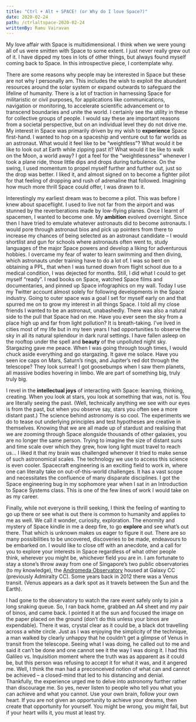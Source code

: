 ```yaml
---
title: "Ctrl + Alt + SPACE! (or Why do I love Space?)"
date: 2020-02-24
path: /ctrlaltspace-2020-02-24
writtenBy: Ramu Vairavan
---
```


My love affair with Space is multidimensional. I think when we were young all of us were smitten
with Space to some extent. I just never really grew out of it. I have dipped my toes in lots of other
things, but always found myself coming back to Space. In this introspective piece, I contemplate
why.

There are some reasons why people may be interested in Space but these are not why I personally
am. This includes the wish to exploit the abundant resources around the solar system or expand
outwards to safeguard the lifeline of humanity. There is a lot of traction in harnessing Space for
militaristic or civil purposes, for applications like communications, navigation or monitoring, to
accelerate scientific advancement or to transcend boundaries and unite the world. I certainly see the
utility in these for collective groups of people. I would say these are important reasons from a
societal perspective, but on an individual level they do not drive me.
My interest in Space was primarily driven by my wish to **experience** Space first-hand. I wanted to
hop on a spaceship and venture out to far worlds as an astronaut. What would it feel like to be
“weightless”? What would it be like to look out at Earth while zipping past it? What would it be like
to walk on the Moon, a world away? I got a feel for the “weightlessness” whenever I took a plane
ride, those little dips and drops during turbulence. On the swing, I used momentum to propel myself
further and further out, just so the drop was better. I liked it, and almost signed on to become a
fighter pilot for that feeling of dropping and rush of adrenaline that followed. Imagining how much
more thrill Space could offer, I was drawn to it.

Interestingly my earliest dream was to become a pilot. This was before I knew about spaceflight. I
used to live not far from the airport and was stunned by the reverberations made by low-flying
planes. Once I learnt of spacemen, I wanted to become one. My **ambition** evolved overnight. Since
then I have tried to emulate whatever astronauts did to become astronauts. I would pore through
astronaut bios and pick up pointers from there to increase my chances of being selected as an
astronaut candidate – I would shortlist and gun for schools where astronauts often went to, study
languages of the major Space powers and develop a liking for adventurous hobbies. I overcame my
fear of water to learn swimming and then diving, which astronauts under training have to do a lot of.
I was so bent on obtaining a PPL, that when I was turned down from flight school due to a medical
condition, I was dejected for months. Still, I did what I could to get myself “ready”. I read books on
Space, watched Space films and documentaries, and pinned up Space infographics on my wall. Today
I use my Twitter account almost solely for following developments in the Space industry. Going to
outer space was a goal I set for myself early on and that spurred me on to grow my interest in all
things Space. I told all my close friends I wanted to be an astronaut, unabashedly.
There was also a natural side to the pull that Space had on me. Have you ever seen the sky from a
place high up and far from light pollution? It is breath-taking. I’ve lived in cities most of my life but in
my teen years I had opportunities to observe the sky in all its natural splendour in dark rural settings.
I have fallen asleep on the rooftop under the spell and **beauty** of the unpolluted night sky. Stargazing
gave me peace. When I was going through tough times, I would chuck aside everything and go
stargazing. It gave me solace. Have you seen ice caps on Mars, Saturn’s rings, and Jupiter’s red dot
through the telescope? They look surreal! I got goosebumps when I saw them planets, all massive
bodies hovering in limbo. We are part of something big, truly truly big.

I revel in the **intellectual joys** of interacting with Space: learning, thinking, creating. When you look
at stars, you look at something that was, not is. You are literally seeing the past. (Well, technically
anything we see with our eyes is from the past, but when you observe say, stars you often see a
more distant past.) The science behind astronomy is so cool. The experiments we do to tease out
underlying principles and test hypotheses are creative in themselves. Knowing that we are all made
up of stardust and realising that we are zooming through Space alongside thousands of other
galaxies, you are no longer the same person. Trying to imagine the size of distant suns and time scale
over which they grew, how long light must travel to reach us... I liked it that my brain was challenged
whenever it tried to make sense of such astronomical scales. The technology we use to access this
science is even cooler. Spacecraft engineering is an exciting field to work in, where one can literally
take on out-of-this-world challenges. It has a vast scope and necessitates the confluence of many
disparate disciplines. I got the Space engineering bug in my sophomore year when I sat in an
Introduction to Space Systems class. This is one of the few lines of work I would take on as my
career.

Finally, while not everyone is thrill seeking, I think the feeling of wanting to go up there or see what
is out there is common to humanity and applies to me as well. We call it wonder, curiosity,
exploration. The enormity and mystery of Space kindle in me a deep fire, to go **explore** and see
what’s out there. That which is unknown makes us eager to figure it out. There are so many
possibilities to be uncovered, discoveries to be made, endeavours to be embarked on.
I would like to close off with an anecdote, and a call for you to explore your interests in Space
regardless of what other people think, wherever you might be, whichever field you are in.
I am fortunate to stay a stone’s throw away from one of Singapore’s two public observatories (to my
knowledge), the [Andromeda Observatory](https://www.facebook.com/AndromedaObservatory/) housed at Galaxy CC (previously Admiralty CC). Some years
back in 2012 there was a Venus transit. (Venus appears as a dark spot as it travels between the Sun
and the Earth).

I had gone to the observatory to watch the rare event safely only to join a long
snaking queue. So, I ran back home, grabbed an A4 sheet and my pair of binos, and came back. I
pointed it at the sun and focused the image on the paper placed on the ground (don’t do this unless
your binos are expendable). There it was, crystal clear as it could be, a black dot travelling across a
white circle. Just as I was enjoying the simplicity of the technique, a man walked by clearly unhappy
that he couldn’t get a glimpse of Venus in transit from the telescope. Seeing what I was doing, he
called out to me and said it can’t be done and one cannot see it the way I was doing it. I had this
Galileo vs. Inquisition moment where the truth was as apparent as it could be, but this person was
refusing to accept it for what it was, and it angered me. Well, I think the man had a preconceived
notion of what can and cannot be achieved – a closed-mind that led to his distancing and denial.
Thankfully, the experience urged me to delve into astronomy further rather than discourage me. So
yes, never listen to people who tell you what you can achieve and what you cannot. Use your own
brain, follow your own heart. If you are not given an opportunity to achieve your dreams, then
create that opportunity for yourself. You might be wrong, you might fail, but if your heart wills it,
you must at least try.